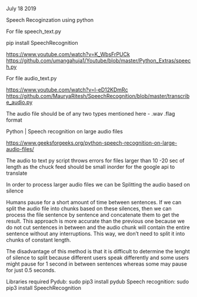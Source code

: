 July 18 2019 








Speech Recoginzation using python 


For file        speech_text.py

pip install SpeechRecognition

https://www.youtube.com/watch?v=K_WbsFrPUCk
https://github.com/umangahuja1/Youtube/blob/master/Python_Extras/speech.py



For file            audio_text.py


https://www.youtube.com/watch?v=l-eD12KDmRc
https://github.com/MauryaRitesh/SpeechRecognition/blob/master/transcribe_audio.py


The audio file should be of any two types mentioned here -  .wav .flag format



Python | Speech recognition on large audio files

https://www.geeksforgeeks.org/python-speech-recognition-on-large-audio-files/

The audio to text py script throws errors for files larger than 10 -20 sec of length as the chuck feed should be small inorder for the google api to translate



In order to process larger audio files we can be Splitting the audio based on silence

Humans pause for a short amount of time between sentences. If we can split the audio file into chunks based on these silences, then we can process the file sentence by sentence and concatenate them to get the result. This approach is more accurate than the previous one because we do not cut sentences in between and the audio chunk will contain the entire sentence without any interruptions. This way, we don’t need to split it into chunks of constant length.

The disadvantage of this method is that it is difficult to determine the lenght of silence to split because different users speak differently and some users might pause for 1 second in between sentences whereas some may pause for just 0.5 seconds.


Libraries required
Pydub: sudo pip3 install pydub
Speech recognition: sudo pip3 install SpeechRecognition